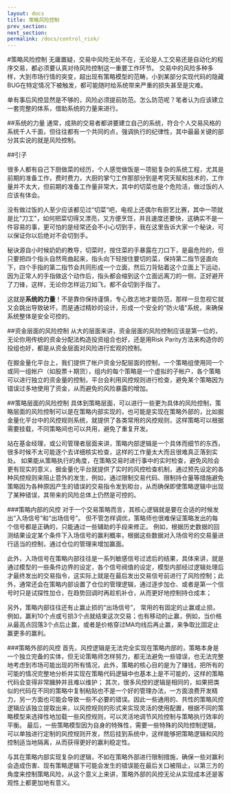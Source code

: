 ```yaml
---
layout: docs
title: 策略风险控制  
prev_section: 
next_section: 
permalink: /docs/control_risk/
---
```


#策略风险控制
无庸置疑，交易中风险无处不在，无论是人工交易还是自动化的程序交易，都必须要认真对待风险控制这一重要工作环节。
交易中的风险多种多样，大到市场行情的突变，超出现有策略模型的范畴，小到某部分实现代码的隐藏BUG在特定情况下被触发，都可能随时给系统带来严重的损失甚至是灾难。

单有事后风控显然是不够的，风险必须提前防范。怎么防范呢？笔者认为应该建立一套完整的体系，借助系统的力量来进行。

##系统的力量
通常，成熟的交易者都讲要建立自己的系统，符合个人交易风格的系统千人千面，但往往都有一个共同的点，强调执行的纪律性，其中最最关键的部分其实说的就是风险控制。

##引子

很多人都有自己下厨做菜的经历，个人感觉做饭是一项挺复杂的系统工程，尤其是前期的准备工作，费时费力，大厨的掌勺工作那部分到是考究天赋和技术的，工作量并不太大，但前期的准备工作量非常大，其中的切菜也是个危险活，做过饭的人应该有体会。

没有做过饭的人至少应该都见过“切菜”吧，电视上还偶尔有厨艺比赛，其中一项就是比"刀工"，如何把菜切得又漂亮，又方便烹饪，并且速度还要快，这确实不是一件容易的事，更可怕的是经常还会不小心切到手，我在这里告诉大家一个秘诀，可以保证你以后绝对不会切到手。

秘诀源自小时候奶奶的教导，切菜时，按住菜的手暴露在刀口下，是最危险的，但只要把四个指头自然弯曲起来，指头向下轻按住要切的菜，保持第二指节竖直向下，四个手指的第二指节会共同形成一个立面，然后刀背贴着这个立面上下运动，因为正常人的手指做这个动作后，指头都会缩到这个立面远离刀的一侧，正好避开了刀锋，这样，无论你怎样运刀如飞，都不会切到手指了。

这就是**系统的力量**！不是靠你保持谨慎，专心致志地才能防范，那样一旦忽视它就又会跳出导致破坏，而是通过精妙的设计，形成一个安全的"防火墙"系统，来确保系统整体是安全可控的。

##资金层面的风险控制 
从大的层面来讲，资金层面的风险控制应该是第一位的，无论你用传统的资金分配法构造投资组合也好，还是用Risk Parity方法来构造你的投组也好，都是从资金层面对风险进行宏观的控制。

在掘金量化平台上，我们提供了帐户资金分配层面的控制，一个策略组使用同一个或同一组帐户（如股票＋期货），组内的每个策略是一个虚拟的子帐户，各个策略可以进行独立的资金量的控制，平台会利用风控规则进行检查，避免某个策略因为错误过多地使用了资金，从而避免的风险暴露的增加。

##策略层面的风险控制
具体到策略层面，可以进行一些更为具体的风险控制，策略层面的风险控制可以是在策略内部实现的，也可能是实现在策略外部的，比如掘金量化平台中的风控规则系统，就提供了各类常用的风控规则，这样策略可以根据需要挂载，不同策略间也可以共用，避免了重复开发。

站在基金经理，或公司管理者层面来讲，策略内部逻辑是一个具体而细节的东西，很多时候不太可能逐个去详细核实检查，这样的工作量太大而且很难真正落到实处。
如果能从策略执行的角度，在策略交易时进行事中的实时检查，避免风险会更有现实的意义，掘金量化平台就提供了实时的风控检查机制，通过预先设定的各种风控规则来阻止意外的发生，例如，通过限制交易代码、限制持仓量等措施避免策略因为各种原因产生的错误的交易指令发到柜台，从而确保即使策略逻辑中出现了某种错误，其带来的风险总体上仍然是可控的。

###策略内部的风控
对于一个交易策略而言，其核心逻辑就是要在合适的时候发出“入场信号”和“出场信号”。
但不管怎样调优，策略师也很难保证策略发出的每个信号都是正确的，只能通过一些辅助的手段来修正。
例如，根据历史数据的回测结果设定某个条件下入场信号的赢利概率，根据这些数据对入场信号的交易量进行适当的控制，通过仓位的管理来增加赢面。

此外，入场信号在策略内部往往是一系列敏感信号过滤后的结果，具体来讲，就是通过模型的一些条件边界的设定，各个信号阀值的设定，模型内部经过逻辑处理后才最终发出的交易指令，这实际上就是在最后发出交易信号前进行了风险控制；此外，通常还会在策略内部设置了仓位的管理逻辑，通过逐步加仓、或者是第一个信号时只是试探性加仓，在趋势回调时再趁机补仓，从而更好地控制持仓成本；

另外，策略内部往往还有止赢止损的“出场信号”， 常用的有固定的止赢或止损，例如，赢利10个点或亏损3个点就结束这次交易；也有移动的止赢，例如，当价格从最高点回落3个点后止赢，或者是价格穿过MA均线后再止赢，来争取比固定止赢更多的赢利。

###策略外部的风控
首先，风控逻辑是无法完全实现在策略内部的，策略本身是一个独立完备的实体，但无论策略师怎样努力，都无法避免一些错误，也无法完整地考虑到市场可能出现的所有情况，此外，策略的核心目的是为了赚钱，把所有的可能的情况完整地分析并实现在策略代码逻辑中也基本上是不可能的，这样的策略代码会变得非常臃肿并且难以维护；
其次，很多风控的逻辑是相同的，如果把类似的代码在不同的策略中复制粘贴也不是一个好的管理办法，一方面浪费开发精力，另一方面也可能会导致一些不必要的错误。因此一些通用的、共性的策略风控逻辑应该独立提取出来，以风控规则的形式来实现灵活的使用配置，根据不同的策略模型来选择性地加载一些风控规则，可以灵活地调节风险控制与策略执行效率的平衡。
最后，一些策略模型因为自身的特殊性，需要一些特殊的风险控制逻辑，可以单独进行定制的风控规则开发，然后挂到系统中，这样能够把策略逻辑和风险控制适当地隔离，从而获得更好的赢利稳定性。

与其在策略内部实现复杂的逻辑，不如在策略外部进行限制措施，确保一些对赢利会造成伤害、现有策略逻辑下可能会发生的错误能在最后关口被阻止，以第三方的角度来控制策略风险，从这个意义上来讲，策略外部的风控无论从实现成本还是客观性上都更加地有意义。
